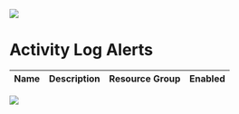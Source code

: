 ![](../img/header.jpg)

# Activity Log Alerts


| Name          | Description                             | Resource Group           |Enabled               |
| ---------------------| --------------------------------- | -------------------------|-------------------------|

![](../img/logo.jpg)
